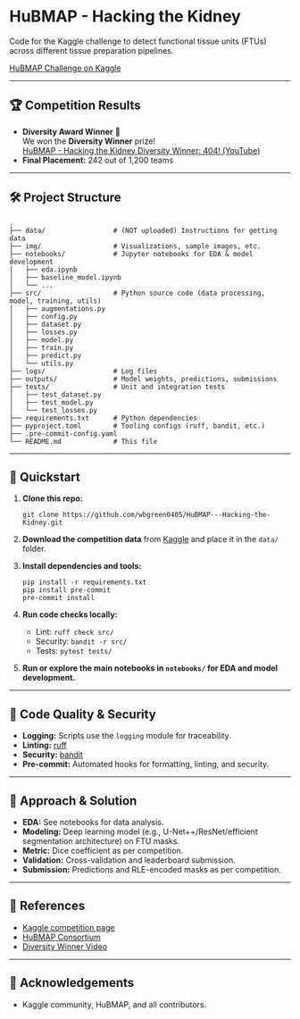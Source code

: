 # HuBMAP - Hacking the Kidney

Code for the Kaggle challenge to detect functional tissue units (FTUs) across different tissue preparation pipelines.

[HuBMAP Challenge on Kaggle](https://www.kaggle.com/competitions/hubmap-hacking-the-kidney)

---

## 🏆 Competition Results

- **Diversity Award Winner** 🎉  
  We won the **Diversity Winner** prize!  
  [HuBMAP - Hacking the Kidney Diversity Winner: 404! (YouTube)](https://www.youtube.com/watch?v=pZTjzaP12Sc)
- **Final Placement:** 242 out of 1,200 teams

---

## 🛠️ Project Structure

```
.
├── data/                 # (NOT uploaded) Instructions for getting data
├── img/                  # Visualizations, sample images, etc.
├── notebooks/            # Jupyter notebooks for EDA & model development
│   ├── eda.ipynb
│   ├── baseline_model.ipynb
│   └── ...
├── src/                  # Python source code (data processing, model, training, utils)
│   ├── augmentations.py
│   ├── config.py
│   ├── dataset.py
│   ├── losses.py
│   ├── model.py
│   ├── train.py
│   ├── predict.py
│   └── utils.py
├── logs/                 # Log files
├── outputs/              # Model weights, predictions, submissions
├── tests/                # Unit and integration tests
│   ├── test_dataset.py
│   ├── test_model.py
│   └── test_losses.py
├── requirements.txt      # Python dependencies
├── pyproject.toml        # Tooling configs (ruff, bandit, etc.)
├── .pre-commit-config.yaml
└── README.md             # This file
```

---

## 🚀 Quickstart

1. **Clone this repo:**  
   ```
   git clone https://github.com/wbgreen0405/HuBMAP---Hacking-the-Kidney.git
   ```

2. **Download the competition data** from [Kaggle](https://www.kaggle.com/competitions/hubmap-hacking-the-kidney/data) and place it in the `data/` folder.

3. **Install dependencies and tools:**  
   ```
   pip install -r requirements.txt
   pip install pre-commit
   pre-commit install
   ```

4. **Run code checks locally:**  
   - Lint: `ruff check src/`
   - Security: `bandit -r src/`
   - Tests: `pytest tests/`

5. **Run or explore the main notebooks in `notebooks/` for EDA and model development.**

---

## 🧹 Code Quality & Security

- **Logging:** Scripts use the `logging` module for traceability.
- **Linting:** [ruff](https://github.com/astral-sh/ruff)
- **Security:** [bandit](https://github.com/PyCQA/bandit)
- **Pre-commit:** Automated hooks for formatting, linting, and security.

---

## 📝 Approach & Solution

- **EDA:** See notebooks for data analysis.
- **Modeling:** Deep learning model (e.g., U-Net++/ResNet/efficient segmentation architecture) on FTU masks.
- **Metric:** Dice coefficient as per competition.
- **Validation:** Cross-validation and leaderboard submission.
- **Submission:** Predictions and RLE-encoded masks as per competition.

---

## 📃 References

- [Kaggle competition page](https://www.kaggle.com/competitions/hubmap-hacking-the-kidney)
- [HuBMAP Consortium](https://hubmapconsortium.org/)
- [Diversity Winner Video](https://www.youtube.com/watch?v=pZTjzaP12Sc)

---

## 🙏 Acknowledgements

- Kaggle community, HuBMAP, and all contributors.
